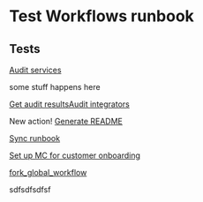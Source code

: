 # Test Workflows runbook

## Tests
[Audit services](https://console.transposit.com/mc/t/transposit-eng/actions/audit_services)

some stuff happens here

[Get audit results](https://console.transposit.com/mc/t/transposit-eng/actions/get_audit_results)[Audit integrators](https://console.transposit.com/mc/t/transposit-eng/actions/audit_integrators)

New action!
[Generate README](https://console.transposit.com/mc/t/transposit-eng/actions/generate_readme)

[Sync runbook](https://console.transposit.com/mc/t/transposit-eng/actions/sync_runbook)

[Set up MC for customer onboarding](https://console.transposit.com/mc/t/transposit-eng/actions/set_up_mc_for_customer_onboard)

[fork_global_workflow](https://console.transposit.com/mc/t/transposit-eng/actions/fork_global_workflow)

sdfsdfsdfsf
